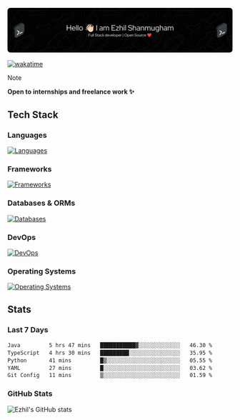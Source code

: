![Header](./.github/workflows/header.png)

[![wakatime](https://wakatime.com/badge/user/e780b5d2-6a76-4fde-a594-4ff159327ad3.svg)](https://wakatime.com/@e780b5d2-6a76-4fde-a594-4ff159327ad3)

> [!NOTE]  
> **Open to internships and freelance work ✨**

## Tech Stack

### Languages

[![Languages](https://skillicons.dev/icons?i=python,java,kotlin,javascript,typescript,php&theme=dark)](https://skillicons.dev)

### Frameworks

[![Frameworks](https://skillicons.dev/icons?i=react,next,tailwind,express,flask,jquery,bootstrap&theme=dark)](https://skillicons.dev)

### Databases & ORMs

[![Databases](https://skillicons.dev/icons?i=mysql,postgres,mongodb,prisma&theme=dark)](https://skillicons.dev)

### DevOps

[![DevOps](https://skillicons.dev/icons?i=aws,azure,gcp,cloudflare,vercel,docker,git,github,githubactions,nginx&theme=dark)](https://skillicons.dev)

### Operating Systems

[![Operating Systems](https://skillicons.dev/icons?i=windows,ubuntu&theme=dark)](https://skillicons.dev)

## Stats

### Last 7 Days

<!--START_SECTION:waka-->

```txt
Java         5 hrs 47 mins   ███████████▓░░░░░░░░░░░░░   46.30 %
TypeScript   4 hrs 30 mins   █████████░░░░░░░░░░░░░░░░   35.95 %
Python       41 mins         █▒░░░░░░░░░░░░░░░░░░░░░░░   05.55 %
YAML         27 mins         █░░░░░░░░░░░░░░░░░░░░░░░░   03.62 %
Git Config   11 mins         ▒░░░░░░░░░░░░░░░░░░░░░░░░   01.59 %
```

<!--END_SECTION:waka-->

### GitHub Stats

![Ezhil's GitHub stats](https://github-readme-stats.vercel.app/api?username=ezhil56x&theme=dark&show_icons=true)
